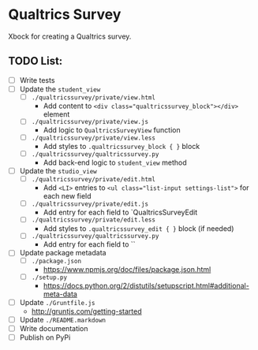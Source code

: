 # Qualtrics Survey
Xbock for creating a Qualtrics survey.

## TODO List:
- [ ] Write tests
- [ ] Update the `student_view`
    - [ ] `./qualtricssurvey/private/view.html`
        - Add content to `<div class="qualtricssurvey_block"></div>` element
    - [ ] `./qualtricssurvey/private/view.js`
        - Add logic to `QualtricsSurveyView` function
    - [ ] `./qualtricssurvey/private/view.less`
        - Add styles to `.qualtricssurvey_block { }` block
    - [ ] `./qualtricssurvey/qualtricssurvey.py`
        - Add back-end logic to `student_view` method
- [ ] Update the `studio_view`
    - [ ] `./qualtricssurvey/private/edit.html`
        - Add `<LI>` entries to `<ul class="list-input settings-list">` for each new field
    - [ ] `./qualtricssurvey/private/edit.js`
        - Add entry for each field to `QualtricsSurveyEdit
    - [ ] `./qualtricssurvey/private/edit.less`
        - Add styles to `.qualtricssurvey_edit { }` block (if needed)
    - [ ] `./qualtricssurvey/qualtricssurvey.py`
        - Add entry for each field to ``
- [ ] Update package metadata
    - [ ] `./package.json`
        - https://www.npmjs.org/doc/files/package.json.html
    - [ ] `./setup.py`
        - https://docs.python.org/2/distutils/setupscript.html#additional-meta-data
- [ ] Update `./Gruntfile.js`
    - http://gruntjs.com/getting-started
- [ ] Update `./README.markdown`
- [ ] Write documentation
- [ ] Publish on PyPi
